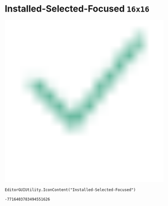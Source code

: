 # Installed-Selected-Focused `16x16`
<img src="/img/Installed-Selected-Focused.png" width=512 height=512>

``` CSharp
EditorGUIUtility.IconContent("Installed-Selected-Focused")
```
```
-7716403783494551626
```
